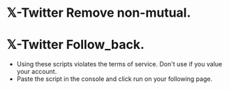 # 𝕏-Twitter Remove non-mutual.
# 𝕏-Twitter Follow_back.
- Using these scripts violates the terms of service. Don't use if you value your account.
- Paste the script in the console and click run on your following page.
